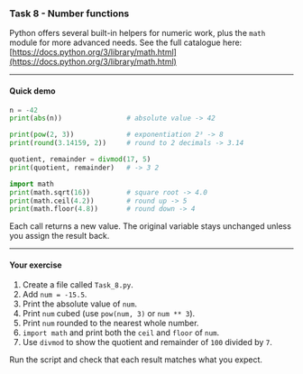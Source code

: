 ### **Task 8 - Number functions**

Python offers several built-in helpers for numeric work, plus the `math` module for more advanced needs.
See the full catalogue here: [https://docs.python.org/3/library/math.html](https://docs.python.org/3/library/math.html)

---

#### Quick demo

```python
n = -42
print(abs(n))                # absolute value -> 42

print(pow(2, 3))             # exponentiation 2³ -> 8
print(round(3.14159, 2))     # round to 2 decimals -> 3.14

quotient, remainder = divmod(17, 5)
print(quotient, remainder)   # -> 3 2

import math
print(math.sqrt(16))         # square root -> 4.0
print(math.ceil(4.2))        # round up -> 5
print(math.floor(4.8))       # round down -> 4
```

Each call returns a new value.
The original variable stays unchanged unless you assign the result back.

---

#### Your exercise

1. Create a file called `Task_8.py`.
2. Add `num = -15.5`.
3. Print the absolute value of `num`.
4. Print `num` cubed (use `pow(num, 3)` or `num ** 3`).
5. Print `num` rounded to the nearest whole number.
6. `import math` and print both the `ceil` and `floor` of `num`.
7. Use `divmod` to show the quotient and remainder of `100` divided by `7`.

Run the script and check that each result matches what you expect.
